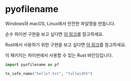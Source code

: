 # pyofilename

Windows와 macOS, Linux에서 안전한 파일명을 만듭니다.

순수 파이썬 구현을 보고 싶다면 [이 링크](https://github.com/ilotoki0804/pyfilename)를 참고하세요.

Rust에서 사용하기 위한 구현을 보고 싶다면 [이 링크](https://docs.rs/rsfilename/latest/rsfilename)를 참고하세요.

이 패키지는 파이썬에서 사용할 수 있는 Rust 바인딩입니다.

```python
import pyofilename as pf

to_safe_name("hello?.txt", "fullwidth")
```
